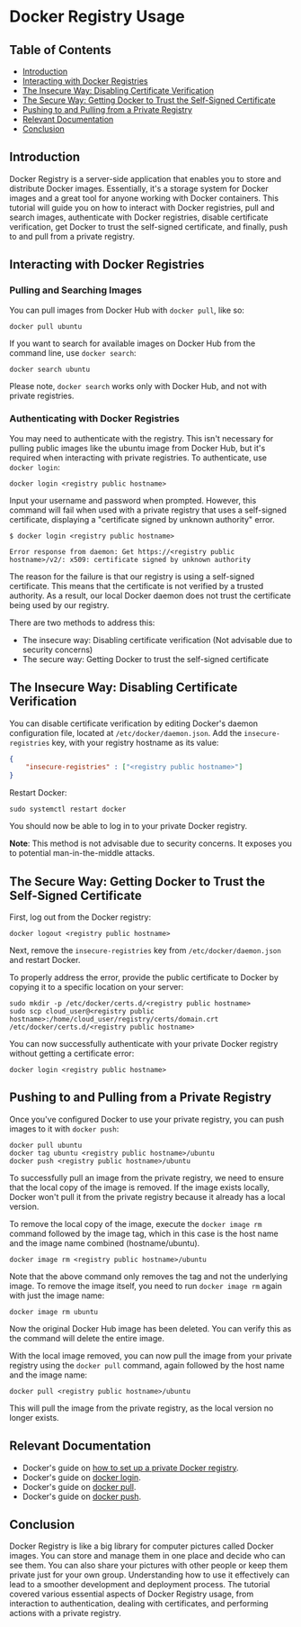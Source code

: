 # Docker Registry Usage

## Table of Contents

- [Introduction](#introduction)
- [Interacting with Docker Registries](#interacting-with-docker-registries)
- [The Insecure Way: Disabling Certificate Verification](#the-insecure-way-disabling-certificate-verification)
- [The Secure Way: Getting Docker to Trust the Self-Signed Certificate](#the-secure-way-getting-docker-to-trust-the-self-signed-certificate)
- [Pushing to and Pulling from a Private Registry](#pushing-to-and-pulling-from-a-private-registry)
- [Relevant Documentation](#relevant-documentation)
- [Conclusion](#conclusion)

 ## Introduction

Docker Registry is a server-side application that enables you to store and distribute Docker images. Essentially, it's a storage system for Docker images and a great tool for anyone working with Docker containers. This tutorial will guide you on how to interact with Docker registries, pull and search images, authenticate with Docker registries, disable certificate verification, get Docker to trust the self-signed certificate, and finally, push to and pull from a private registry.

## Interacting with Docker Registries

### Pulling and Searching Images

You can pull images from Docker Hub with `docker pull`, like so:

```shell
docker pull ubuntu
```

If you want to search for available images on Docker Hub from the command line, use `docker search`:

```shell
docker search ubuntu
```

Please note, `docker search` works only with Docker Hub, and not with private registries.

### Authenticating with Docker Registries

You may need to authenticate with the registry. This isn't necessary for pulling public images like the ubuntu image from Docker Hub, but it's required when interacting with private registries. To authenticate, use `docker login`:

```shell
docker login <registry public hostname>
```

Input your username and password when prompted. However, this command will fail when used with a private registry that uses a self-signed certificate, displaying a "certificate signed by unknown authority" error. 

```plaintext
$ docker login <registry public hostname>

Error response from daemon: Get https://<registry public hostname>/v2/: x509: certificate signed by unknown authority
```

The reason for the failure is that our registry is using a self-signed certificate. This means that the certificate is not verified by a trusted authority. As a result, our local Docker daemon does not trust the certificate being used by our registry.

There are two methods to address this:

- The insecure way: Disabling certificate verification (Not advisable due to security concerns)
- The secure way: Getting Docker to trust the self-signed certificate

## The Insecure Way: Disabling Certificate Verification

You can disable certificate verification by editing Docker's daemon configuration file, located at `/etc/docker/daemon.json`. Add the `insecure-registries` key, with your registry hostname as its value:

```json
{
    "insecure-registries" : ["<registry public hostname>"]
}
```

Restart Docker:

```shell
sudo systemctl restart docker
```

You should now be able to log in to your private Docker registry.

**Note**: This method is not advisable due to security concerns. It exposes you to potential man-in-the-middle attacks.

## The Secure Way: Getting Docker to Trust the Self-Signed Certificate

First, log out from the Docker registry:

```shell
docker logout <registry public hostname>
```

Next, remove the `insecure-registries` key from `/etc/docker/daemon.json` and restart Docker. 

To properly address the error, provide the public certificate to Docker by copying it to a specific location on your server:

```shell
sudo mkdir -p /etc/docker/certs.d/<registry public hostname>
sudo scp cloud_user@<registry public hostname>:/home/cloud_user/registry/certs/domain.crt /etc/docker/certs.d/<registry public hostname>
```

You can now successfully authenticate with your private Docker registry without getting a certificate error:

```shell
docker login <registry public hostname>
```

## Pushing to and Pulling from a Private Registry

Once you've configured Docker to use your private registry, you can push images to it with `docker push`:

```shell
docker pull ubuntu
docker tag ubuntu <registry public hostname>/ubuntu
docker push <registry public hostname>/ubuntu
```

To successfully pull an image from the private registry, we need to ensure that the local copy of the image is removed. If the image exists locally, Docker won't pull it from the private registry because it already has a local version.

To remove the local copy of the image, execute the `docker image rm` command followed by the image tag, which in this case is the host name and the image name combined (hostname/ubuntu). 

```shell
docker image rm <registry public hostname>/ubuntu
```

Note that the above command only removes the tag and not the underlying image. To remove the image itself, you need to run `docker image rm` again with just the image name:

```shell
docker image rm ubuntu
```

Now the original Docker Hub image has been deleted. You can verify this as the command will delete the entire image.

With the local image removed, you can now pull the image from your private registry using the `docker pull` command, again followed by the host name and the image name:

```shell
docker pull <registry public hostname>/ubuntu
```

This will pull the image from the private registry, as the local version no longer exists.

## Relevant Documentation

- Docker's guide on [how to set up a private Docker registry](https://docs.docker.com/registry/deploying/).
- Docker's guide on [docker login](https://docs.docker.com/engine/reference/commandline/login/).
- Docker's guide on [docker pull](https://docs.docker.com/engine/reference/commandline/pull/).
- Docker's guide on [docker push](https://docs.docker.com/engine/reference/commandline/push/).

## Conclusion

Docker Registry is like a big library for computer pictures called Docker images. You can store and manage them in one place and decide who can see them. You can also share your pictures with other people or keep them private just for your own group. Understanding how to use it effectively can lead to a smoother development and deployment process. The tutorial covered various essential aspects of Docker Registry usage, from interaction to authentication, dealing with certificates, and performing actions with a private registry.